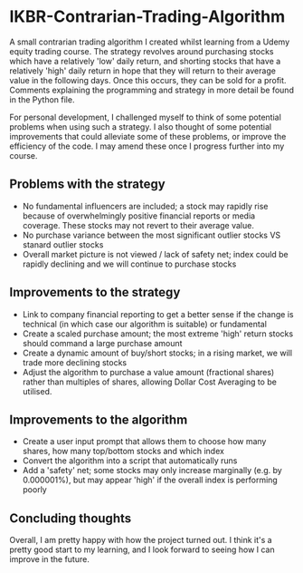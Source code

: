 # IKBR-Contrarian-Trading-Algorithm
A small contrarian trading algorithm I created whilst learning from a Udemy equity trading course. The strategy revolves around purchasing stocks which have a relatively 'low' daily return, and shorting stocks that have a relatively 'high' daily return in hope that they will return to their average value in the following days. Once this occurs, they can be sold for a profit. Comments explaining the programming and strategy in more detail be found in the Python file.  

For personal development, I challenged myself to think of some potential problems when using such a strategy. I also thought of some potential improvements that could alleviate some of these problems, or improve the efficiency of the code. I may amend these once I progress further into my course.

## Problems with the strategy

- No fundamental influencers are included; a stock may rapidly rise because of overwhelmingly positive financial reports or media coverage. These stocks may not revert to their average value.
- No purchase variance between the most significant outlier stocks VS stanard outlier stocks
- Overall market picture is not viewed / lack of safety net; index could be rapidly declining and we will continue to purchase stocks

## Improvements to the strategy

- Link to company financial reporting to get a better sense if the change is technical (in which case our algorithm is suitable) or fundamental
- Create a scaled purchase amount; the most extreme 'high' return stocks should command a large purchase amount
- Create a dynamic amount of buy/short stocks; in a rising market, we will trade more declining stocks
- Adjust the algorithm to purchase a value amount (fractional shares) rather than multiples of shares, allowing Dollar Cost Averaging to be utilised.

## Improvements to the algorithm

- Create a user input prompt that allows them to choose how many shares, how many top/bottom stocks and which index
- Convert the algorithm into a script that automatically runs
- Add a 'safety' net; some stocks may only increase marginally (e.g. by 0.000001%), but may appear 'high' if the overall index is performing poorly

## Concluding thoughts

Overall, I am pretty happy with how the project turned out. I think it's a pretty good start to my learning, and I look forward to seeing how I can improve in the future.



